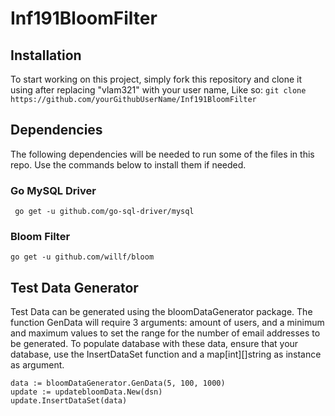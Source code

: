 # Inf191BloomFilter

## Installation
To start working on this project, simply fork this repository and clone it using after replacing "vlam321" with your user name, Like so: 
`git clone https://github.com/yourGithubUserName/Inf191BloomFilter`

## Dependencies
The following dependencies will be needed to run some of the files in this repo. Use the commands below to install them if needed.
### Go MySQL Driver
` go get -u github.com/go-sql-driver/mysql`
### Bloom Filter
`go get -u github.com/willf/bloom`

## Test Data Generator
Test Data can be generated using the bloomDataGenerator package. The function GenData will require 3 arguments: amount of users, and a minimum and maximum values to set the range for the number of email addresses to be generated.
To populate database with these data, ensure that your database, use the InsertDataSet function and a map[int][]string as instance as argument.
```
data := bloomDataGenerator.GenData(5, 100, 1000)
update := updatebloomData.New(dsn)
update.InsertDataSet(data)
```